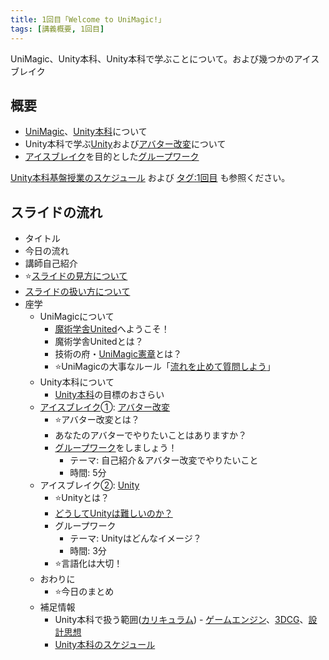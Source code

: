 ```yaml
---
title: 1回目「Welcome to UniMagic!」
tags: [講義概要, 1回目]
---
```


UniMagic、Unity本科、Unity本科で学ぶことについて。および幾つかのアイスブレイク

## 概要

- [UniMagic](/docs/索引/STU/UniMagic)、[Unity本科](/docs/索引/STU/Unity本科)について
- Unity本科で学ぶ[Unity](/docs/索引/STU/Unity)および[アバター改変](/docs/索引/あ行/アバター改変)について
- [アイスブレイク](/docs/索引/あ行/アイスブレイク)を目的とした[グループワーク](/docs/索引/か行/グループワーク)

[Unity本科基盤授業のスケジュール](/docs/索引/STU/Unity本科基盤授業のスケジュール) および [タグ:1回目](/docs/tags/1-回目) も参照ください。

## スライドの流れ

- タイトル
- 今日の流れ
- 講師自己紹介
- ⭐[スライドの見方について](/docs/索引/さ行/スライドの見方について)
- [スライドの扱い方について](/docs/索引/さ行/スライドの扱い方について)
- 座学
  - UniMagicについて
    - [魔術学舎United](/docs/索引/ま行/魔術学舎United)へようこそ！
    - 魔術学舎Unitedとは？
    - 技術の府・[UniMagic憲章](/docs/索引/STU/UniMagic憲章)とは？
    - ⭐UniMagicの大事なルール「[流れを止めて質問しよう](/docs/索引/な行/流れを止めて質問する)」
  - Unity本科について
    - [Unity本科](/docs/索引/STU/Unity本科)の目標のおさらい
  - [アイスブレイク](/docs/索引/あ行/アイスブレイク)①: [アバター改変](/docs/索引/あ行/アバター改変)
    - ⭐アバター改変とは？
    - あなたのアバターでやりたいことはありますか？
    - [グループワーク](/docs/索引/か行/グループワーク)をしましょう！
      - テーマ: 自己紹介＆アバター改変でやりたいこと
      - 時間: 5分
  - アイスブレイク②: [Unity](/docs/索引/STU/Unity)
    - ⭐Unityとは？
    - [どうしてUnityは難しいのか？](/docs/索引/STU/Unityはなぜ難しいのか)
    - グループワーク
      - テーマ: Unityはどんなイメージ？
      - 時間: 3分
    - ⭐言語化は大切！
  - おわりに
    - ⭐今日のまとめ
  - 補足情報
    - Unity本科で扱う範囲([カリキュラム](/docs/索引/STU/Unity本科基盤授業のカリキュラム体系)) - [ゲームエンジン](/docs/索引/か行/ゲームエンジン)、[3DCG](/docs/索引/数字・記号/3DCG)、[設計思想](/docs/索引/さ行/設計思想)
    - [Unity本科のスケジュール](/docs/索引/STU/Unity本科基盤授業のスケジュール)
